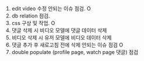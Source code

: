 1. edit video 수정 안되는 이슈 점검. O
2. db relation 점검.
3. css 구상 및 작업. O
4. 댓글 삭제 시 비디오 모델에 댓글 데이터 삭제
5. 비디오 삭제 시 유저 모델에 비디오 데이터 삭제
6. 댓글 추가 후 새로고침 전에 삭제 안되는 이슈 점검 O
7. double populate (profile page, watch page 댓글) 점검

